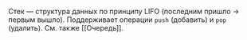 Стек — структура данных по принципу LIFO (последним пришло → первым вышло). Поддерживает операции `push` (добавить) и `pop` (удалить). См. также [[Очередь]].